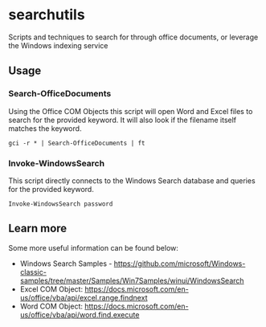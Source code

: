 # searchutils
Scripts and techniques to search for through office documents, or leverage the Windows indexing service

## Usage

### Search-OfficeDocuments
Using the Office COM Objects this script will open Word and Excel files to search for the provided keyword. It will also look if the filename itself matches the keyword.

```
gci -r * | Search-OfficeDocuments | ft
```


### Invoke-WindowsSearch

This script directly connects to the Windows Search database and queries for the provided keyword.

```
Invoke-WindowsSearch password
```


## Learn more

Some more useful information can be found below:
* Windows Search Samples - https://github.com/microsoft/Windows-classic-samples/tree/master/Samples/Win7Samples/winui/WindowsSearch
* Excel COM Object: https://docs.microsoft.com/en-us/office/vba/api/excel.range.findnext
* Word COM Object: https://docs.microsoft.com/en-us/office/vba/api/word.find.execute
